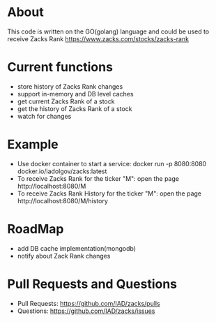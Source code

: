 # About
This code is written on the GO(golang) language and could be used to receive Zacks Rank https://www.zacks.com/stocks/zacks-rank

# Current functions
 - store history of Zacks Rank changes
 - support in-memory and DB level caches
 - get current Zacks Rank of a stock
 - get the history of Zacks Rank of a stock
 - watch for changes

# Example
 - Use docker container to start a service: docker run -p 8080:8080 docker.io/iadolgov/zacks:latest
 - To receive Zacks Rank for the ticker "M": open the page http://localhost:8080/M
 - To receive Zacks Rank History for the ticker "M": open the page http://localhost:8080/M/history
 
# RoadMap
 - add DB cache implementation(mongodb)
 - notify about Zack Rank changes
 
 # Pull Requests and Questions
  - Pull Requests: https://github.com/IAD/zacks/pulls
  - Questions: https://github.com/IAD/zacks/issues